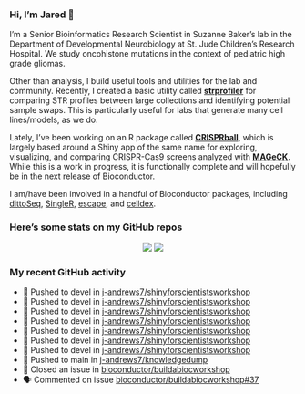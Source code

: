 
<!-- README.md is generated from README.Rmd. Please edit that file -->

### Hi, I’m Jared 👋

I’m a Senior Bioinformatics Research Scientist in Suzanne Baker’s lab in
the Department of Developmental Neurobiology at St. Jude Children’s
Research Hospital. We study oncohistone mutations in the context of
pediatric high grade gliomas.

Other than analysis, I build useful tools and utilities for the lab and
community. Recently, I created a basic utility called
[**strprofiler**](https://github.com/j-andrews7/strprofiler) for
comparing STR profiles between large collections and identifying
potential sample swaps. This is particularly useful for labs that
generate many cell lines/models, as we do.

Lately, I’ve been working on an R package called
[**CRISPRball**](https://github.com/j-andrews7/CRISPRball), which is
largely based around a Shiny app of the same name for exploring,
visualizing, and comparing CRISPR-Cas9 screens analyzed with
[**MAGeCK**](https://sourceforge.net/projects/mageck/). While this is a
work in progress, it is functionally complete and will hopefully be in
the next release of Bioconductor.

I am/have been involved in a handful of Bioconductor packages, including
[dittoSeq](https://bioconductor.org/packages/release/bioc/html/dittoSeq.html),
[SingleR](https://bioconductor.org/packages/release/bioc/html/SingleR.html),
[escape](https://bioconductor.org/packages/release/bioc/html/escape.html),
and
[celldex](http://bioconductor.org/packages/release/data/experiment/html/celldex.html).

### Here’s some stats on my GitHub repos

<p align="center">

<img src="https://github-readme-stats.vercel.app/api?username=j-andrews7&show_icons=true&theme=dracula">
<img src="https://github-readme-stats.vercel.app/api/top-langs/?username=j-andrews7&hide=html,css,jupyter%20notebook&layout=compact">

</p>

### My recent GitHub activity

  - 📨 Pushed to devel in
    [j-andrews7/shinyforscientistsworkshop](https://github.com/j-andrews7/shinyforscientistsworkshop)
  - 📨 Pushed to devel in
    [j-andrews7/shinyforscientistsworkshop](https://github.com/j-andrews7/shinyforscientistsworkshop)
  - 📨 Pushed to devel in
    [j-andrews7/shinyforscientistsworkshop](https://github.com/j-andrews7/shinyforscientistsworkshop)
  - 📨 Pushed to devel in
    [j-andrews7/shinyforscientistsworkshop](https://github.com/j-andrews7/shinyforscientistsworkshop)
  - 📨 Pushed to devel in
    [j-andrews7/shinyforscientistsworkshop](https://github.com/j-andrews7/shinyforscientistsworkshop)
  - 📨 Pushed to devel in
    [j-andrews7/shinyforscientistsworkshop](https://github.com/j-andrews7/shinyforscientistsworkshop)
  - 📨 Pushed to devel in
    [j-andrews7/shinyforscientistsworkshop](https://github.com/j-andrews7/shinyforscientistsworkshop)
  - 📨 Pushed to main in
    [j-andrews7/knowledgedump](https://github.com/j-andrews7/knowledgedump)
  - 🎊 Closed an issue in
    [bioconductor/buildabiocworkshop](https://github.com/bioconductor/buildabiocworkshop)
  - 🗣 Commented on issue
    [bioconductor/buildabiocworkshop\#37](https://github.com/bioconductor/buildabiocworkshop#37)
